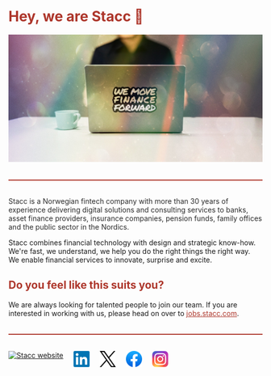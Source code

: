 <h1 style="color: #AD362B">Hey, we are Stacc 👋</h1>

<img alt="We move finance forward" src="../stacc_we-move-finance-forward.jpg">
<div style="width: full; height: 2px; background: #AD362B; margin-bottom: 32px; margin-top: 32px;"></div>

<p style="color: #2B2B2B">
Stacc is a Norwegian fintech company with more than 30 years of experience delivering digital solutions and consulting services to banks, asset finance providers, insurance companies, pension funds, family offices and the public sector in the Nordics.

Stacc combines financial technology with design and strategic know-how.
We're fast, we understand, we help you do the right things the right way.
We enable financial services to innovate, surprise and excite.

</p>

<h2 style="color: #AD362B">
Do you feel like this suits you?
</h2>

<p style="color: #2B2B2B">

We are always looking for talented people to join our team. If you are interested in working with us, please head on over to <a href="https://jobs.stacc.com/" style="color: #AD362B;">jobs.stacc.com</a>.

</p>

<div style="width: full; height: 2px; background: #AD362B; margin-bottom: 32px; margin-top: 32px;"></div>

<div style="display: flex; gap: 20px;">
  <a href="https://stacc.com/"><img src="https://stacc.com/favicon-32x32.png" alt="Stacc website" width="32" /></a>
 <a href="https://www.linkedin.com/company/stacc---the-fintech-platform-company"><img src="../linkedin.png" width="32" /></a>
 <a href="https://twitter.com/stacctweets"><img src="../x.png" width="32"/></a>
 <a href="https://www.facebook.com/staccgroup"><img src="../fb.png" width="32" /></a>
 <a href="https://www.instagram.com/stacc_fintech/"><img src="../ig.png" width="32" /></a>
 
  </div>
